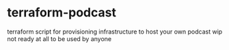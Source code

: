 # terraform-podcast
terraform script for provisioning infrastructure to host your own podcast
wip
not ready at all to be used by anyone
